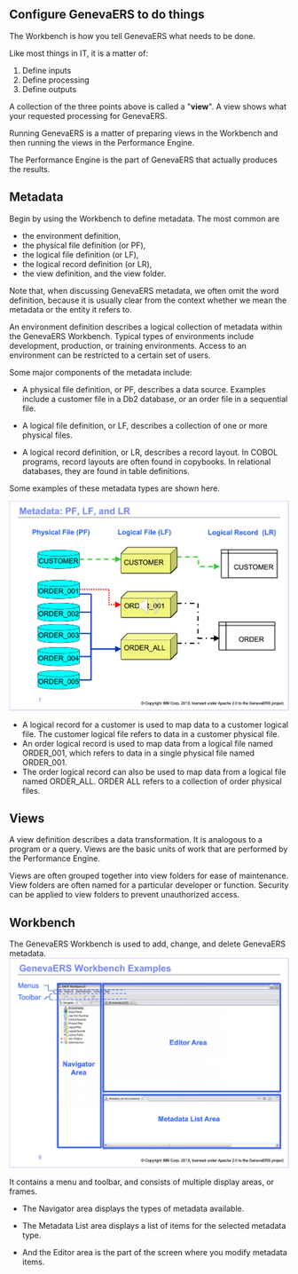 ## Configure GenevaERS to do things

The Workbench is how you tell GenevaERS what needs to be done.

Like most things in IT, it is a matter of:
1.  Define inputs
2.  Define processing
3.  Define outputs

A collection of the three points above is called a "**view**".  A view shows what your requested processing for GenevaERS.

Running GenevaERS is a matter of preparing views in the Workbench and then running the views in the Performance Engine. 

The Performance Engine is the part of GenevaERS that actually produces the results.

## Metadata
Begin by using the Workbench to define metadata. The most common are 
- the environment definition, 
- the physical file definition (or PF), 
- the logical file definition (or LF), 
- the logical record definition (or LR), 
- the view definition, and the view folder.  

Note that, when discussing GenevaERS metadata, we often omit the word definition, because it is usually clear from the context whether we mean the metadata or the entity it refers to.  

An environment definition describes a logical collection of metadata within the GenevaERS Workbench. Typical types of environments include development, production, or training environments. Access to an environment can be restricted to a certain set of users.  

Some major components of the metadata include:
- A physical file definition, or PF, describes a data source. Examples include a customer file in a Db2 database, or an order file in a sequential file. 

- A logical file definition, or LF, describes a collection of one or more physical files. 

- A logical record definition, or LR, describes a record layout. In COBOL programs, record layouts are often found in copybooks. In relational databases, they are found in table definitions.

Some examples of these metadata types are shown here. 

![Diagram of associated metadata types.](../../images/Module1-Introduction-to-Views/Module1_Slide7.jpeg) 


- A logical record for a customer is used to map data to a customer logical file. The customer logical file refers to data in a customer physical file.  
- An order logical record is used to map data from a logical file named ORDER_001, which refers to data in a single physical file named ORDER_001.  
- The order logical record can also be used to map data from a logical file named ORDER_ALL. ORDER ALL refers to a collection of order physical files.

## Views

A view definition describes a data transformation. It is analogous to a program or a query. Views are the basic units of work that are performed by the Performance Engine.  

Views are often grouped together into view folders for ease of maintenance. View folders are often named for a particular developer or function. Security can be applied to view folders to prevent unauthorized access.  

## Workbench

The GenevaERS Workbench is used to add, change, and delete GenevaERS metadata. 
![Diagram of Workbench layout.](../../images/Module1-Introduction-to-Views/Module1_Slide9.jpeg) 


It contains a menu and toolbar, and consists of multiple display areas, or frames.  

- The Navigator area displays the types of metadata available.  

- The Metadata List area displays a list of items for the selected metadata type.  

- And the Editor area is the part of the screen where you modify metadata items.
